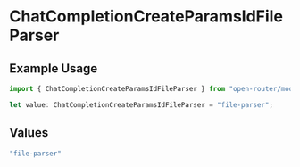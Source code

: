 # ChatCompletionCreateParamsIdFileParser

## Example Usage

```typescript
import { ChatCompletionCreateParamsIdFileParser } from "open-router/models";

let value: ChatCompletionCreateParamsIdFileParser = "file-parser";
```

## Values

```typescript
"file-parser"
```